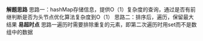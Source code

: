 **解题思路**
思路一：hashMap存储信息，提供O（1）复杂度的查询，通过是否有前继判断是否为头节点优化算法复杂度到O（1）
思路二：排序后，遍历，保留最大结果
**易超时点**
思路一遍历时需要排除重复的元素，即第二次遍历时用set而不是数组中的数据